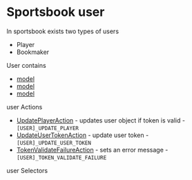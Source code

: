 # Sportsbook user

In sportsbook exists two types of users
* Player
* Bookmaker 


User contains 
* [model](../../classes/Player.html)
* [model](../../classes/Bookmaker.html)
* [model](../../classes/PlayerDebt.html)


user Actions
* [UpdatePlayerAction](../../classes/UpdatePlayerAction.html) - updates user object if token is valid - `[USER]_UPDATE_PLAYER`
* [UpdateUserTokenAction](../../classes/UpdateUserTokenAction.html) - update user token - `[USER]_UPDATE_USER_TOKEN`
* [TokenValidateFailureAction](../../classes/TokenValidateFailureAction.html) - sets an error message - `[USER]_TOKEN_VALIDATE_FAILURE`

user Selectors
